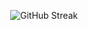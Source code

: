 
<p align="center">
  <img src="https://streak-stats.demolab.com?user=ritesh355&theme=tokyonight&hide_border=true&cache_seconds=86400" alt="GitHub Streak" />
</p>
